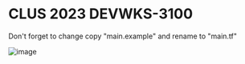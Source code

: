 # CLUS 2023 DEVWKS-3100

Don't forget to change copy "main.example" and rename to "main.tf"


![image](https://github.com/raguerra7/clus-2023-devwks-3100/assets/99991011/d1447493-f5cf-4554-abd4-8c2f089e70d4)
